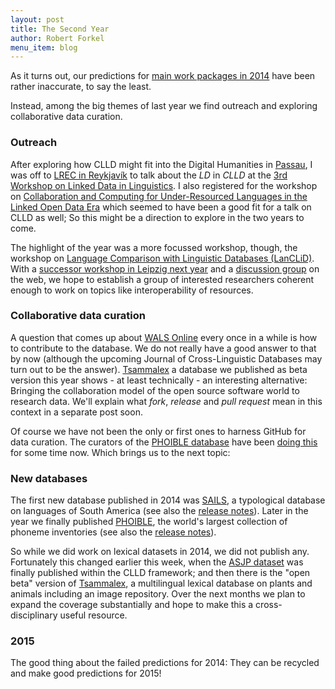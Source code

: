 ```yaml
---
layout: post
title: The Second Year
author: Robert Forkel
menu_item: blog
---
```


As it turns out, our predictions for 
[main work packages in 2014](http://clld.org/2014/01/03/new-year.html) have been rather inaccurate, to say the least.

Instead, among the big themes of last year we find outreach and exploring collaborative data curation.

### Outreach


After exploring how CLLD might fit into the Digital Humanities in
[Passau](http://clld.org/2014/03/24/clld-at-dhd2014.html),
I was off to 
[LREC in Reykjavík](http://clld.org/2014/04/04/clld-at-ldl2014.html)
to talk about the *LD* in *CLLD* at the [3rd Workshop on Linked Data in Linguistics](http://ldl2014.org/index.html).
I also registered for the workshop on 
[Collaboration and Computing for Under-Resourced Languages in the Linked Open Data Era](http://www.ilc.cnr.it/ccurl2014/)
which seemed to have been a good fit for a talk on CLLD as well; So this might be a direction to
explore in the two years to come.

The highlight of the year was a more focussed workshop, though, the workshop on
[Language Comparison with Linguistic Databases (LanCLiD)](http://clld.org/2014/10/10/reflex-workshop.html).
With a [successor workshop in Leipzig next year](http://www.eva.mpg.de/linguistics/conferences/2014-ws-lanclid2/)
and a [discussion group](https://groups.google.com/forum/#!forum/cross-linguistic-databases) on the
web, we hope to establish a group of interested researchers coherent enough to work on topics like
interoperability of resources.


### Collaborative data curation

A question that comes up about [WALS Online](http://wals.info) every once in a while is how to
contribute to the database. We do not really have a good answer to that by now (although the
upcoming Journal of Cross-Linguistic Databases may turn out to be the answer).
[Tsammalex](http://tsammalex.clld.org) a database we published as beta version this year
shows - at least technically - an interesting alternative: Bringing the collaboration
model of the open source software world to research data. We'll explain what *fork*, *release* and
*pull request* mean in this context in a separate post soon.

Of course we have not been the only or first ones to harness GitHub for data curation.
The curators of the [PHOIBLE database](http://phoible.org) have been [doing this](https://github.com/phoible/phoible) 
for some time now. Which brings us to the next topic:


### New databases

The first new database published in 2014 was [SAILS](http://sails.clld.org), a typological
database on languages of South America (see also the [release notes](http://clld.org/2014/04/04/new-dataset-sails.html)). 
Later in the year we finally published
[PHOIBLE](http://phoible.org), the world's largest collection of phoneme inventories
(see also the [release notes](http://clld.org/2014/09/15/phoible-online.html)).

So while we did work on lexical datasets in 2014, we did not publish any. Fortunately this
changed earlier this week, when the [ASJP dataset](http://asjp.clld.org) was finally published
within the CLLD framework;
and then there is the "open beta" version of
[Tsammalex](http://tsammalex.clld.org), a
multilingual lexical database on plants and animals including an image repository. Over the
next months we plan to expand the coverage substantially and hope to make this a cross-disciplinary useful
resource.


### 2015

The good thing about the failed predictions for 2014: They can be recycled and make good predictions for 2015!
